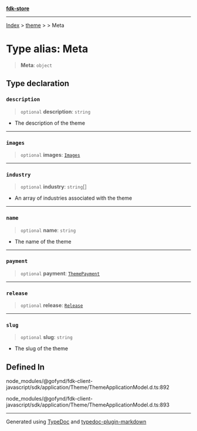[**fdk-store**](../../../README.md)
***

[Index](../../../API.md) > [theme](../../README.md) > [<internal>](../README.md) > Meta

# Type alias: Meta

> **Meta**: `object`

## Type declaration

### `description`

> `optional` **description**: `string`

- The description of the theme

***

### `images`

> `optional` **images**: [`Images`](type-alias.Images.md)

***

### `industry`

> `optional` **industry**: `string`[]

- An array of industries associated with the theme

***

### `name`

> `optional` **name**: `string`

- The name of the theme

***

### `payment`

> `optional` **payment**: [`ThemePayment`](type-alias.ThemePayment.md)

***

### `release`

> `optional` **release**: [`Release`](type-alias.Release.md)

***

### `slug`

> `optional` **slug**: `string`

- The slug of the theme

## Defined In

node\_modules/@gofynd/fdk-client-javascript/sdk/application/Theme/ThemeApplicationModel.d.ts:892

node\_modules/@gofynd/fdk-client-javascript/sdk/application/Theme/ThemeApplicationModel.d.ts:893

***
Generated using [TypeDoc](https://typedoc.org/) and [typedoc-plugin-markdown](https://www.npmjs.com/package/typedoc-plugin-markdown)
